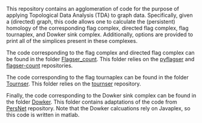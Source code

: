 This repository contains an agglomeration of code for the purpose of applying Topological Data Analysis (TDA) to graph data. Specifically, given a (directed) graph, this code allows one to calculate the (persistent) homology of the corresponding flag complex, directed flag complex, flag tournaplex, and Dowker sink complex. Additionally, options are provided to print all of the simplices present in these complexes.

The code corresponding to the flag complex and directed flag complex can be found in the folder [Flagser_count](Flagser_count/README.md). This folder relies on the [pyflagser](https://github.com/giotto-ai/pyflagser) and [flagser-count](https://github.com/JasonPSmith/flagser-count) repositories.

The code corresponding to the flag tournaplex can be found in the folder [Tournser](Tournser/README.md).  This folder relies on the [tournser](https://github.com/JasonPSmith/tournser.git) repository.

Finally, the code corresponding to the Dowker sink complex can be found in the folder [Dowker](Dowker/README.md). This folder contains adaptations of the code from [PersNet](https://github.com/fmemoli/PersNet) repository. Note that the Dowker calcuations rely on Javaplex, so this code is written in matlab.